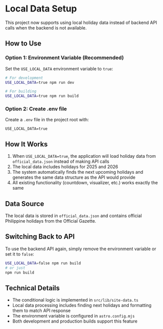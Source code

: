 # Local Data Setup

This project now supports using local holiday data instead of backend API calls when the backend is not available.

## How to Use

### Option 1: Environment Variable (Recommended)

Set the `USE_LOCAL_DATA` environment variable to `true`:

```bash
# For development
USE_LOCAL_DATA=true npm run dev

# For building
USE_LOCAL_DATA=true npm run build
```

### Option 2: Create .env file

Create a `.env` file in the project root with:

```env
USE_LOCAL_DATA=true
```

## How It Works

1. When `USE_LOCAL_DATA=true`, the application will load holiday data from `official_data.json` instead of making API calls
2. The local data includes holidays for 2025 and 2026
3. The system automatically finds the next upcoming holidays and generates the same data structure as the API would provide
4. All existing functionality (countdown, visualizer, etc.) works exactly the same

## Data Source

The local data is stored in `official_data.json` and contains official Philippine holidays from the Official Gazette.

## Switching Back to API

To use the backend API again, simply remove the environment variable or set it to `false`:

```bash
USE_LOCAL_DATA=false npm run build
# or just
npm run build
```

## Technical Details

- The conditional logic is implemented in `src/lib/site-data.ts`
- Local data processing includes finding next holidays and formatting them to match API response
- The environment variable is configured in `astro.config.mjs`
- Both development and production builds support this feature
